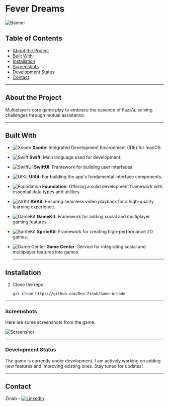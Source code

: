# Fever Dreams 

![Banner](https://github.com/zinab1991/Game-Arcade/blob/main/3.png)

## Table of Contents
- [About the Project](#about-the-project)
- [Built With](#built-with)
- [Installation](#installation)
- [Screenshots](#screenshots)
- [Development Status](#development-status)
- [Contact](#contact)

---

## About the Project

Multiplayers core game play to embrace the essence of Faza’a. solving challenges through mutual assistance.

---

## Built With

- ![Xcode](https://img.shields.io/badge/Xcode-IDE-blue?style=flat&logo=xcode) **Xcode**: Integrated Development Environment (IDE) for macOS.
- ![Swift](https://img.shields.io/badge/Swift-Programming%20Language-orange?style=flat&logo=swift) **Swift**: Main language used for development.
- ![SwiftUI](https://img.shields.io/badge/SwiftUI-Framework-blue?style=flat&logo=swift) **SwiftUI**: Framework for building user interfaces.
- ![UIKit](https://img.shields.io/badge/UIKit-Framework-blue?style=flat&logo=apple) **UIKit**: For building the app's fundamental interface components.
- ![Foundation](https://img.shields.io/badge/Foundation-Framework-lightgrey?style=flat) **Foundation**: Offering a solid development framework with essential data types and utilities.
- ![AVKit](https://img.shields.io/badge/AVKit-Framework-blue?style=flat&logo=apple) **AVKit**: Ensuring seamless video playback for a high-quality learning experience.
- ![GameKit](https://img.shields.io/badge/GameKit-Framework-lightblue?style=flat&logo=apple) **GameKit**: Framework for adding social and multiplayer gaming features.
- ![SpriteKit](https://img.shields.io/badge/SpriteKit-Framework-lightgreen?style=flat&logo=apple) **SpriteKit**: Framework for creating high-performance 2D games.
- ![Game Center](https://img.shields.io/badge/Game%20Center-Service-lightcoral?style=flat&logo=apple) **Game Center**: Service for integrating social and multiplayer features into games.

  ---


## Installation

1. Clone the repo
   ```sh
   git clone https://github.com/Dev-Zinab/Game-Arcade

---

### Screenshots

Here are some screenshots from the game:

![Screenshot](https://github.com/zinab1991/Game-Arcade/blob/main/Black%20and%20Beige%20Simple%20Phone%20UI%20Mockup%20Instagram%20Post.png)

---

### Development Status

The game is currently under development. I am actively working on adding new features and improving existing ones. Stay tuned for updates!

---

## Contact

Zinab - [![LinkedIn](https://img.shields.io/badge/LinkedIn-Connect-blue?style=flat&logo=linkedin)](https://www.linkedin.com/in/zainab-bahakeem-5b421849)

